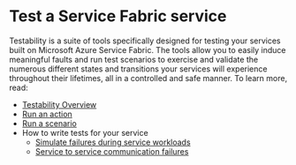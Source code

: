 <properties
   pageTitle="Test a Service Fabric service"
   description="Conceptual information and tutorials that help you understand how to test a Service Fabric service by running Testability actions and scenarios."
   services="service-fabric"
   documentationCenter=".net"
   authors="rwike77"
   manager="timlt"
   editor=""/>

<tags
   ms.service="service-fabric"
   ms.devlang="dotnet"
   ms.topic="article"
   ms.tgt_pltfrm="NA"
   ms.workload="NA"
   ms.date="04/18/2015"
   ms.author="ryanwi"/>

# Test a Service Fabric service
Testability is a suite of tools specifically designed for testing your services built on Microsoft Azure Service Fabric. The tools allow you to easily induce meaningful faults and run test scenarios to exercise and validate the numerous different states and transitions your services will experience throughout their lifetimes, all in a controlled and safe manner. To learn more, read:

- [Testability Overview](service-fabric-testability-overview.md) 
- [Run an action](service-fabric-testability-actions.md)  
- [Run a scenario](service-fabric-testability-scenarios.md) 
- How to write tests for your service
    - [Simulate failures during service workloads](service-fabric-testability-workload-tests.md)
    - [Service to service communication failures](service-fabric-testability-scenarios-service-communication.md)

